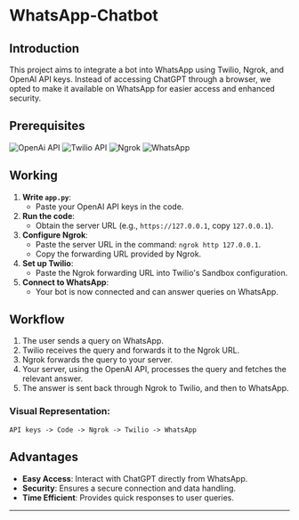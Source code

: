 # WhatsApp-Chatbot

## Introduction

This project aims to integrate a bot into WhatsApp using Twilio, Ngrok, and OpenAI API keys. Instead of accessing ChatGPT through a browser, we opted to make it available on WhatsApp for easier access and enhanced security.

## Prerequisites

<div align="left">
  <img alt="OpenAi API" src="https://img.shields.io/badge/ChatGPT-74aa9c?style=for-the-badge&logo=openai&logoColor=white"/>
  <img alt="Twilio API" src="https://img.shields.io/badge/Twilio-F22F46?style=for-the-badge&logo=Twilio&logoColor=white"/> 
  <img alt="Ngrok" src="https://img.shields.io/badge/ngrok-140648?style=for-the-badge&logo=Ngrok&logoColor=white"/>
  <img alt="WhatsApp" src="https://img.shields.io/badge/WhatsApp-25D366?style=for-the-badge&logo=whatsapp&logoColor=white"/>
</div>

## Working

1. **Write `app.py`**:
   - Paste your OpenAI API keys in the code.
2. **Run the code**:
   - Obtain the server URL (e.g., `https://127.0.0.1`, copy `127.0.0.1`).
3. **Configure Ngrok**:
   - Paste the server URL in the command: `ngrok http 127.0.0.1`.
   - Copy the forwarding URL provided by Ngrok.
4. **Set up Twilio**:
   - Paste the Ngrok forwarding URL into Twilio's Sandbox configuration.
5. **Connect to WhatsApp**:
   - Your bot is now connected and can answer queries on WhatsApp.

## Workflow

1. The user sends a query on WhatsApp.
2. Twilio receives the query and forwards it to the Ngrok URL.
3. Ngrok forwards the query to your server.
4. Your server, using the OpenAI API, processes the query and fetches the relevant answer.
5. The answer is sent back through Ngrok to Twilio, and then to WhatsApp.

### Visual Representation:

```
API keys -> Code -> Ngrok -> Twilio -> WhatsApp
```

## Advantages

- **Easy Access**: Interact with ChatGPT directly from WhatsApp.
- **Security**: Ensures a secure connection and data handling.
- **Time Efficient**: Provides quick responses to user queries.

---
